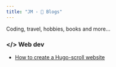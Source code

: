 ```yaml
---
title: "JM - 💭 Blogs"
---
```


Coding, travel, hobbies, books and more...

### </> Web dev
- [How to create a Hugo-scroll website](create_hugo_website/)
